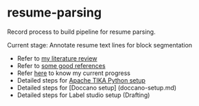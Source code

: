 # resume-parsing
Record process to build pipeline for resume parsing.

Current stage: Annotate resume text lines for block segmentation

   - Refer to [my literature review](literature-review.md) <br>
   - Refer to [some good references](good-reference.md) <br>
   - Refer [here](Weekly-progress.md) to know my current progress <br>
   - Detailed steps for [Apache TIKA Python setup](tika-python-setup.md)
   - Detailed steps for [Doccano setup] (doccano-setup.md)
   - Detailed steps for Label studio setup (Drafting)

